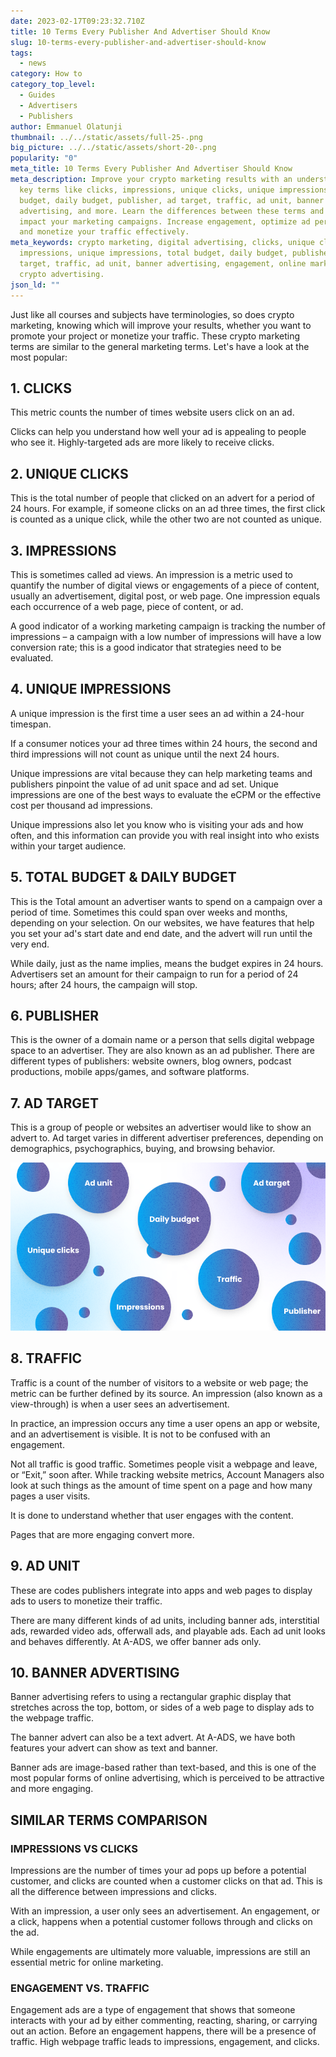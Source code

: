 ```yaml
---
date: 2023-02-17T09:23:32.710Z
title: 10 Terms Every Publisher And Advertiser Should Know
slug: 10-terms-every-publisher-and-advertiser-should-know
tags:
  - news
category: How to
category_top_level:
  - Guides
  - Advertisers
  - Publishers
author: Emmanuel Olatunji
thumbnail: ../../static/assets/full-25-.png
big_picture: ../../static/assets/short-20-.png
popularity: "0"
meta_title: 10 Terms Every Publisher And Advertiser Should Know
meta_description: Improve your crypto marketing results with an understanding of
  key terms like clicks, impressions, unique clicks, unique impressions, total
  budget, daily budget, publisher, ad target, traffic, ad unit, banner
  advertising, and more. Learn the differences between these terms and how they
  impact your marketing campaigns. Increase engagement, optimize ad performance,
  and monetize your traffic effectively.
meta_keywords: crypto marketing, digital advertising, clicks, unique clicks,
  impressions, unique impressions, total budget, daily budget, publisher, ad
  target, traffic, ad unit, banner advertising, engagement, online marketing,
  crypto advertising.
json_ld: ""
---
```

Just like all courses and subjects have terminologies, so does crypto marketing, knowing which will improve your results, whether you want to promote your project or monetize your traffic. These crypto marketing terms are similar to the general marketing terms. Let's have a look at the most popular: 

## 1. CLICKS

This metric counts the number of times website users click on an ad. 

Clicks can help you understand how well your ad is appealing to people who see it. Highly-targeted ads are more likely to receive clicks.

## 2. UNIQUE CLICKS

This is the total number of people that clicked on an advert for a period of 24 hours. For example, if someone clicks on an ad three times, the first click is counted as a unique click, while the other two are not counted as unique. 

## 3. IMPRESSIONS

This is sometimes called ad views. An impression is a metric used to quantify the number of digital views or engagements of a piece of content, usually an advertisement, digital post, or web page. One impression equals each occurrence of a web page, piece of content, or ad.

A good indicator of a working marketing campaign is tracking the number of impressions – a campaign with a low number of impressions will have a low conversion rate; this is a good indicator that strategies need to be evaluated.

## 4. UNIQUE IMPRESSIONS

A unique impression is the first time a user sees an ad within a 24-hour timespan. 

If a consumer notices your ad three times within 24 hours, the second and third impressions will not count as unique until the next 24 hours.

Unique impressions are vital because they can help marketing teams and publishers pinpoint the value of ad unit space and ad set. Unique impressions are one of the best ways to evaluate the eCPM or the effective cost per thousand ad impressions.

Unique impressions also let you know who is visiting your ads and how often, and this information can provide you with real insight into who exists within your target audience. 

## 5. TOTAL BUDGET & DAILY BUDGET

This is the Total amount an advertiser wants to spend on a campaign over a period of time. Sometimes this could span over weeks and months, depending on your selection. On our websites, we have features that help you set your ad's start date and end date, and the advert will run until the very end.

While daily, just as the name implies, means the budget expires in 24 hours. Advertisers set an amount for their campaign to run for a period of 24 hours; after 24 hours, the campaign will stop.

## 6. PUBLISHER

This is the owner of a domain name or a person that sells digital webpage space to an advertiser. They are also known as an ad publisher. There are different types of publishers: website owners, blog owners, podcast productions, mobile apps/games, and software platforms.

## 7. AD TARGET

This is a group of people or websites an advertiser would like to show an advert to. Ad target varies in different advertiser preferences, depending on demographics, psychographics, buying, and browsing behavior.

![](../../static/assets/762.png)

## 8. TRAFFIC

Traffic is a count of the number of visitors to a website or web page; the metric can be further defined by its source. An impression (also known as a view-through) is when a user sees an advertisement.

In practice, an impression occurs any time a user opens an app or website, and an advertisement is visible. It is not to be confused with an engagement. 

Not all traffic is good traffic. Sometimes people visit a webpage and leave, or “Exit,” soon after. While tracking website metrics, Account Managers also look at such things as the amount of time spent on a page and how many pages a user visits. 

It is done to understand whether that user engages with the content.

Pages that are more engaging convert more. 

## 9. AD UNIT

These are codes publishers integrate into apps and web pages to display ads to users to monetize their traffic.

There are many different kinds of ad units, including banner ads, interstitial ads, rewarded video ads, offerwall ads, and playable ads. Each ad unit looks and behaves differently. At A-ADS, we offer banner ads only.

## 10. BANNER ADVERTISING

Banner advertising refers to using a rectangular graphic display that stretches across the top, bottom, or sides of a web page to display ads to the webpage traffic. 

The banner advert can also be a text advert. At A-ADS, we have both features your advert can show as text and banner.

Banner ads are image-based rather than text-based, and this is one of the most popular forms of online advertising, which is perceived to be attractive and more engaging.

## SIMILAR TERMS COMPARISON

### IMPRESSIONS VS CLICKS

Impressions are the number of times your ad pops up before a potential customer, and clicks are counted when a customer clicks on that ad. This is all the difference between impressions and clicks.

With an impression, a user only sees an advertisement. An engagement, or a click, happens when a potential customer follows through and clicks on the ad. 

While engagements are ultimately more valuable, impressions are still an essential metric for online marketing.

### ENGAGEMENT VS. TRAFFIC

Engagement ads are a type of engagement that shows that someone interacts with your ad by either commenting, reacting, sharing, or carrying out an action. Before an engagement happens, there will be a presence of traffic. High webpage traffic leads to impressions, engagement, and clicks.